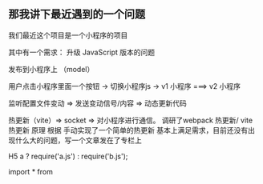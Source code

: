 ## 那我讲下最近遇到的一个问题

我们最近这个项目是一个小程序的项目

其中有一个需求： 升级 JavaScript 版本的问题

发布到小程序上 （model）

用户点击小程序里面一个按钮 -> 切换小程序js -> v1 小程序 ===> v2 小程序

监听配置文件变动 => 发送变动信号/内容 => 动态更新代码

热更新（vite）=> socket => 对小程序进行通信。
调研了webpack 热更新/ vite 热更新 原理
根据
手动实现了一个简单的热更新
基本上满足需求，目前还没有出现什么大的问题，写一个文章发在了专栏上


H5
a ? require('a.js') : require('b.js');

import * from 


